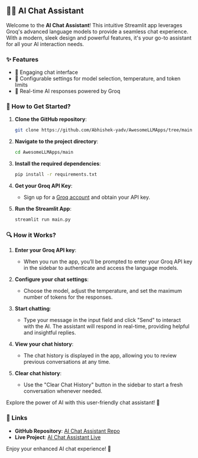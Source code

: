 ## 🤖💬 AI Chat Assistant

Welcome to the **AI Chat Assistant**! This intuitive Streamlit app leverages Groq's advanced language models to provide a seamless chat experience. With a modern, sleek design and powerful features, it's your go-to assistant for all your AI interaction needs.

### ✨ Features
- 💬 Engaging chat interface
- 🔧 Configurable settings for model selection, temperature, and token limits
- 🚀 Real-time AI responses powered by Groq

### 🌟 How to Get Started?

1. **Clone the GitHub repository**:
    ```bash
    git clone https://github.com/Abhishek-yadv/AwesomeLLMApps/tree/main
    ```
2. **Navigate to the project directory**:
    ```bash
    cd AwesomeLLMApps/main
    ```
3. **Install the required dependencies**:
    ```bash
    pip install -r requirements.txt
    ```
4. **Get your Groq API Key**:
    - Sign up for a [Groq account](https://groq.com) and obtain your API key.

5. **Run the Streamlit App**:
    ```bash
    streamlit run main.py
    ```

### 🔍 How it Works?

1. **Enter your Groq API key**:
    - When you run the app, you’ll be prompted to enter your Groq API key in the sidebar to authenticate and access the language models.

2. **Configure your chat settings**:
    - Choose the model, adjust the temperature, and set the maximum number of tokens for the responses.

3. **Start chatting**:
    - Type your message in the input field and click "Send" to interact with the AI. The assistant will respond in real-time, providing helpful and insightful replies.

4. **View your chat history**:
    - The chat history is displayed in the app, allowing you to review previous conversations at any time.

5. **Clear chat history**:
    - Use the "Clear Chat History" button in the sidebar to start a fresh conversation whenever needed.

Explore the power of AI with this user-friendly chat assistant! 🌟

### 🔗 Links
- **GitHub Repository**: [AI Chat Assistant Repo](https://github.com/Abhishek-yadv/AwesomeLLMApps/tree/main)
- **Live Project**: [AI Chat Assistant Live](https://aichatbot-dqzq5iyy6b5umzsstaazaq.streamlit.app/)

Enjoy your enhanced AI chat experience! 🚀
